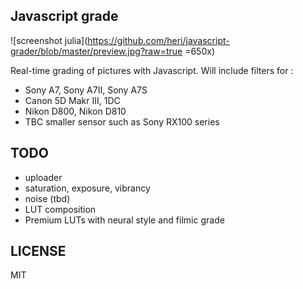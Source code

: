 Javascript grade
----------------

![screenshot julia](https://github.com/heri/javascript-grader/blob/master/preview.jpg?raw=true =650x)

Real-time grading of pictures with Javascript. Will include filters for :

* Sony A7, Sony A7II, Sony A7S
* Canon 5D Makr III, 1DC
* Nikon D800, Nikon D810
* TBC smaller sensor such as Sony RX100 series

TODO
----

* uploader
* saturation, exposure, vibrancy
* noise (tbd)
* LUT composition
* Premium LUTs with neural style and filmic grade

LICENSE
-------
MIT